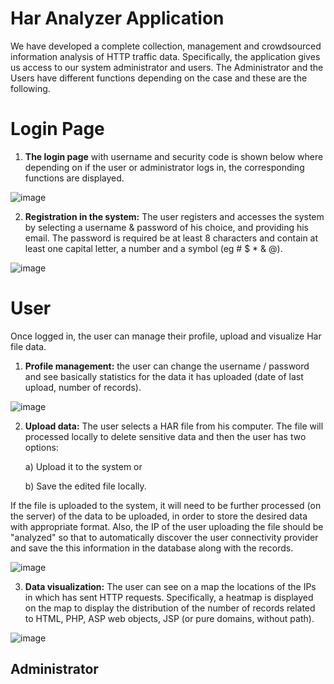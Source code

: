 # Ηar Αnalyzer Application

We have developed a complete collection, management and crowdsourced information analysis of HTTP traffic data. Specifically, the application gives us access to our system administrator and users. The Administrator and the Users have different functions depending on the case and these are the following.

# Login Page

1. **The login page** with username and security code is shown below where depending on if the user or administrator logs in, the corresponding functions are displayed.

![image](https://user-images.githubusercontent.com/60574307/115163506-1e6cc600-a0b2-11eb-97d0-8808ea97b478.png)

2. **Registration in the system:** The user registers and accesses the system by selecting a username & password of his choice, and providing his email. The password is required
be at least 8 characters and contain at least one capital letter, a number and a symbol (eg # $ * & @).

![image](https://user-images.githubusercontent.com/60574307/115163730-693b0d80-a0b3-11eb-8ee5-b4842be627bb.png)

# User

Once logged in, the user can manage their profile, upload and visualize Har file data.

1. **Profile management:**
the user can change the username / password and see basically statistics for the data it has uploaded (date of last upload, number of records).

![image](https://user-images.githubusercontent.com/60574307/115398099-778e4400-a1ef-11eb-9272-c3b6a8c1ac32.png)

2. **Upload data:**
  The user selects a HAR file from his computer. The file will processed locally to delete sensitive data and then the user has two options: 
  
    a) Upload it to the system or 

    b) Save the edited file locally.
  
  If the file is uploaded to the system, it will need to be further processed (on the server) of the data to be uploaded, in order to store the desired data with appropriate       format. Also, the IP of the user uploading the file should be "analyzed" so that to automatically discover the user connectivity provider and save the this information in the   database along with the records.

![image](https://user-images.githubusercontent.com/60574307/115398534-ec617e00-a1ef-11eb-87d9-2ebb05945f1a.png)

3. **Data visualization:** The user can see on a map the locations of the IPs in which has sent HTTP requests. Specifically, a heatmap is displayed on the map to display the distribution of the number of records related to HTML, PHP, ASP web objects, JSP (or pure domains, without path).

![image](https://user-images.githubusercontent.com/60574307/115399911-56c6ee00-a1f1-11eb-8101-1a3c240e8d14.png)

## Administrator


